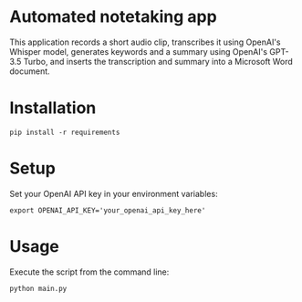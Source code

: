 # Automated notetaking app

This application records a short audio clip, transcribes it using OpenAI's Whisper model, generates keywords and a summary using OpenAI's GPT-3.5 Turbo, and inserts the transcription and summary into a Microsoft Word document.

# Installation 
```pip install -r requirements```

# Setup
Set your OpenAI API key in your environment variables:

```export OPENAI_API_KEY='your_openai_api_key_here'```


# Usage
Execute the script from the command line:

```python main.py```



